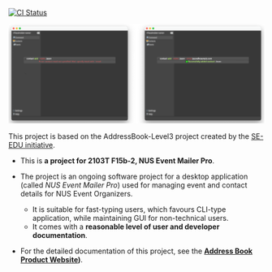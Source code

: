 [![CI Status](https://github.com/AY2526S1-CS2103T-F15b-2/tp/workflows/Java%20CI/badge.svg)](https://github.com/AY2526S1-CS2103T-F15b-2/tp/actions)

![Ui](docs/images/Ui.png)

This project is based on the AddressBook-Level3 project created by the [SE-EDU initiative](https://se-education.org).

- This is **a project for 2103T F15b-2, NUS Event Mailer Pro**.<br>
- The project is an ongoing software project for a desktop application (called _NUS Event Mailer Pro_) used for managing event and contact details for NUS Event Organizers.

  - It is suitable for fast-typing users, which favours CLI-type application, while maintaining GUI for non-technical users.
  - It comes with a **reasonable level of user and developer documentation**.

- For the detailed documentation of this project, see the **[Address Book Product Website](https://ay2526s1-cs2103t-f15b-2.github.io/tp/))**.
